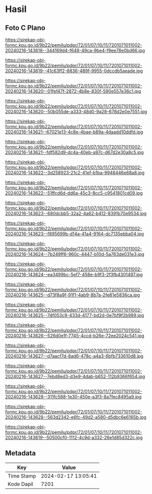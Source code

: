 # Hasil

## Foto C Plano

https://sirekap-obj-formc.kpu.go.id/9b22/pemilu/pdpr/72/01/07/10/11/7201071011002-20240216-143618--344169d4-f648-49ca-9be4-f9ee78e0bd66.jpg

https://sirekap-obj-formc.kpu.go.id/9b22/pemilu/pdpr/72/01/07/10/11/7201071011002-20240216-143619--41c63ff2-8836-489f-9955-0dccdb5aeade.jpg

https://sirekap-obj-formc.kpu.go.id/9b22/pemilu/pdpr/72/01/07/10/11/7201071011002-20240216-143620--01fef47f-2872-4b8e-830f-590e557e36c1.jpg

https://sirekap-obj-formc.kpu.go.id/9b22/pemilu/pdpr/72/01/07/10/11/7201071011002-20240216-143620--50b055de-a333-48d0-9a28-678d2e0e7551.jpg

https://sirekap-obj-formc.kpu.go.id/9b22/pemilu/pdpr/72/01/07/10/11/7201071011002-20240216-143621--67021e13-4c8e-4bae-b89a-4daadd10ddfd.jpg

https://sirekap-obj-formc.kpu.go.id/9b22/pemilu/pdpr/72/01/07/10/11/7201071011002-20240216-143621--fdf582d9-dc4a-40eb-a97c-d67d2e30a8c5.jpg

https://sirekap-obj-formc.kpu.go.id/9b22/pemilu/pdpr/72/01/07/10/11/7201071011002-20240216-143622--3d258923-21c2-41ef-b1ba-9948446e68a8.jpg

https://sirekap-obj-formc.kpu.go.id/9b22/pemilu/pdpr/72/01/07/10/11/7201071011002-20240216-143622--51ffcd6d-dd6a-45c3-8cc5-c9541801cd09.jpg

https://sirekap-obj-formc.kpu.go.id/9b22/pemilu/pdpr/72/01/07/10/11/7201071011002-20240216-143623--680dcbb5-32a2-4a62-b412-8391b70e9534.jpg

https://sirekap-obj-formc.kpu.go.id/9b22/pemilu/pdpr/72/01/07/10/11/7201071011002-20240216-143623--f895699b-d14a-41a4-9164-dc7135ebba04.jpg

https://sirekap-obj-formc.kpu.go.id/9b22/pemilu/pdpr/72/01/07/10/11/7201071011002-20240216-143624--7b249ff6-960c-4447-b10d-5a763de031e3.jpg

https://sirekap-obj-formc.kpu.go.id/9b22/pemilu/pdpr/72/01/07/10/11/7201071011002-20240216-143624--ea3499bc-5ef7-458e-b9f3-2f3fb4301497.jpg

https://sirekap-obj-formc.kpu.go.id/9b22/pemilu/pdpr/72/01/07/10/11/7201071011002-20240216-143625--d73f8a9f-91f1-4ab9-8b7a-2fe81e5836ca.jpg

https://sirekap-obj-formc.kpu.go.id/9b22/pemilu/pdpr/72/01/07/10/11/7201071011002-20240216-143625--74f053c9-433d-4177-bd2d-0e7bf9f2b989.jpg

https://sirekap-obj-formc.kpu.go.id/9b22/pemilu/pdpr/72/01/07/10/11/7201071011002-20240216-143626--526d0e1f-7745-4ccd-b26e-72ee2024c541.jpg

https://sirekap-obj-formc.kpu.go.id/9b22/pemilu/pdpr/72/01/07/10/11/7201071011002-20240216-143627--d7aacf7d-8ad6-478c-a4a3-6bfb733610d8.jpg

https://sirekap-obj-formc.kpu.go.id/9b22/pemilu/pdpr/72/01/07/10/11/7201071011002-20240216-143627--7ebd8ed3-d3e9-4dab-b652-112b9366f654.jpg

https://sirekap-obj-formc.kpu.go.id/9b22/pemilu/pdpr/72/01/07/10/11/7201071011002-20240216-143628--311fc588-1e30-450e-a3f3-8a7fec8495a9.jpg

https://sirekap-obj-formc.kpu.go.id/9b22/pemilu/pdpr/72/01/07/10/11/7201071011002-20240216-143628--563d2342-e6fc-49d2-a580-d5dbc6e6165b.jpg

https://sirekap-obj-formc.kpu.go.id/9b22/pemilu/pdpr/72/01/07/10/11/7201071011002-20240216-143619--50500cf0-1112-4c9d-a332-26e1d85d322c.jpg


## Metadata

| Key        | Value               |
| ---------- | ------------------- |
| Time Stamp | 2024-02-17 13:05:41 |
| Kode Dapil | 7201                |



